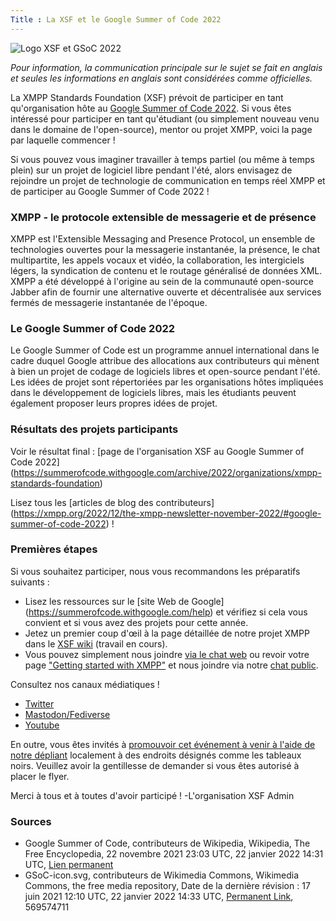 ```yaml
---
Title : La XSF et le Google Summer of Code 2022
---
```


![Logo XSF et GSoC 2022](/images/logos/GSoC_2022_Logo.png)

_Pour information, la communication principale sur le sujet se fait en anglais et seules les informations en anglais sont considérées comme officielles._

La XMPP Standards Foundation (XSF) prévoit de participer en tant qu'organisation hôte au [Google Summer of Code 2022](https://summerofcode.withgoogle.com/).
Si vous êtes intéressé pour participer en tant qu'étudiant (ou simplement nouveau venu dans le domaine de l'open-source), mentor ou projet XMPP, voici la page par laquelle commencer !
 
Si vous pouvez vous imaginer travailler à temps partiel (ou même à temps plein) sur un projet de logiciel libre pendant l'été, alors envisagez de rejoindre un projet de technologie de communication en temps réel XMPP et de participer au Google Summer of Code 2022 !

### XMPP - le protocole extensible de messagerie et de présence

XMPP est l'Extensible Messaging and Presence Protocol, un ensemble de technologies ouvertes pour la messagerie instantanée, la présence, le chat multipartite, les appels vocaux et vidéo, la collaboration, les intergiciels légers, la syndication de contenu et le routage généralisé de données XML. XMPP a été développé à l'origine au sein de la communauté open-source Jabber afin de fournir une alternative ouverte et décentralisée aux services fermés de messagerie instantanée de l'époque.

### Le Google Summer of Code 2022

Le Google Summer of Code est un programme annuel international dans le cadre duquel Google attribue des allocations aux contributeurs qui mènent à bien un projet de codage de logiciels libres et open-source pendant l'été. Les idées de projet sont répertoriées par les organisations hôtes impliquées dans le développement de logiciels libres, mais les étudiants peuvent également proposer leurs propres idées de projet. 

### Résultats des projets participants

Voir le résultat final : [page de l'organisation XSF au Google Summer of Code 2022] (https://summerofcode.withgoogle.com/archive/2022/organizations/xmpp-standards-foundation)

Lisez tous les [articles de blog des contributeurs] (https://xmpp.org/2022/12/the-xmpp-newsletter-november-2022/#google-summer-of-code-2022) !

### Premières étapes

Si vous souhaitez participer, nous vous recommandons les préparatifs suivants :

- Lisez les ressources sur le [site Web de Google] (https://summerofcode.withgoogle.com/help) et vérifiez si cela vous convient et si vous avez des projets pour cette année.
- Jetez un premier coup d'œil à la page détaillée de notre projet XMPP dans le [XSF wiki](https://wiki.xmpp.org/web/Google_Summer_of_Code_2022) (travail en cours).
- Vous pouvez simplement nous joindre [via le chat web](https://xmpp.org/chat#converse/room?jid=gsoc@muc.xmpp.org) ou revoir votre page ["Getting started with XMPP"](https://xmpp.org/getting-started/) et nous joindre via notre [chat public](xmpp:gsoc@muc.xmpp.org?join).

Consultez nos canaux médiatiques !

- [Twitter](https://twitter.com/xmpp)
- [Mastodon/Fediverse](https://fosstodon.org/@xmpp/)
- [Youtube](https://www.youtube.com/c/XMPPStandardsFoundation)

En outre, vous êtes invités à [promouvoir cet événement à venir à l'aide de notre dépliant](/images/promo/Flyer_XMPP_GSoC2022_EN.pdf) localement à des endroits désignés comme les tableaux noirs. Veuillez avoir la gentillesse de demander si vous êtes autorisé à placer le flyer.

Merci à tous et à toutes d'avoir participé !
  -L'organisation XSF Admin

### Sources

- Google Summer of Code, contributeurs de Wikipedia, Wikipedia, The Free Encyclopedia, 22 novembre 2021 23:03 UTC, 22 janvier 2022 14:31 UTC, [Lien permanent](https://en.wikipedia.org/w/index.php?title=Google_Summer_of_Code&oldid=1056637774)
- GSoC-icon.svg, contributeurs de Wikimedia Commons, Wikimedia Commons, the free media repository, Date de la dernière révision : 17 juin 2021 12:10 UTC, 22 janvier 2022 14:33 UTC, [Permanent Link](https://commons.wikimedia.org/w/index.php?title=File:GSoC-icon.svg&oldid=569574711), 569574711
